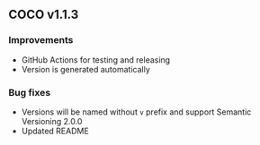 ## COCO v1.1.3

### Improvements

* GitHub Actions for testing and releasing
* Version is generated automatically

### Bug fixes

* Versions will be named without `v` prefix and support Semantic Versioning 2.0.0
* Updated README
